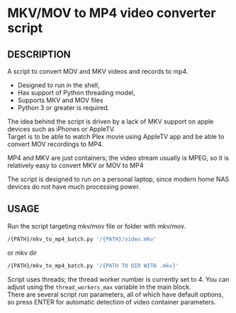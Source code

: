 # MKV/MOV to MP4 video converter script

## DESCRIPTION

A script to convert MOV and MKV videos and records to mp4.

- Designed to run in the shell,  
- Has support of Python threading model,  
- Supports MKV and MOV files  
- Python 3 or greater is required.  

The idea behind the script is driven by a lack of MKV support on apple devices such as iPhones or AppleTV.  
Target is to be able to watch Plex movie using AppleTV app and be able to convert MOV recordings to MP4.  

MP4 and MKV are just containers; the video stream usually is MPEG, so it is relatively easy to convert MKV or MOV to MP4  
  
The script is designed to run on a personal laptop, since modern home NAS devices do not have much processing power.  
  
## USAGE

  Run the script targeting mkv/mov file or folder with mkv/mov.

```bash
/{PATH}/mkv_to_mp4_batch.py '/{PATH}/video.mkv'
```

  or mkv dir

```bash
/{PATH}/mkv_to_mp4_batch.py '/{PATH TO DIR WITH .mkv}'
```

Script uses threads; the thread worker number is currently set to 4. You can adjust using the `thread_workers_max` variable in the main block.  
There are several script run parameters, all of which have default options, so press ENTER for automatic detection of video container parameters.
